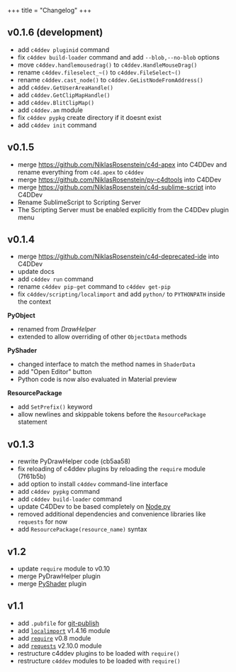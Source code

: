 +++
title = "Changelog"
+++

  [Node.py]: https://github.com/nodepy/nodepy

## v0.1.6 (development)

- add `c4ddev pluginid` command
- fix `c4ddev build-loader` command and add `--blob,--no-blob` options
- move `c4ddev.handlemousedrag()` to `c4ddev.HandleMouseDrag()`
- rename `c4ddev.fileselect_~()` to `c4ddev.FileSelect~()`
- rename `c4ddev.cast_node()` to `c4ddev.GeListNodeFromAddress()`
- add `c4ddev.GetUserAreaHandle()`
- add `c4ddev.GetClipMapHandle()`
- add `c4ddev.BlitClipMap()`
- add `c4ddev.am` module
- fix `c4ddev pypkg` create directory if it doesnt exist
- add `c4ddev init` command

## v0.1.5

- merge https://github.com/NiklasRosenstein/c4d-apex into C4DDev and
  rename everything from `c4d.apex` to `c4ddev`
- merge https://github.com/NiklasRosenstein/py-c4dtools into C4DDev
- merge https://github.com/NiklasRosenstein/c4d-sublime-script into C4DDev
- Rename SublimeScript to Scripting Server
- The Scripting Server must be enabled explicitly from the C4DDev plugin menu

## v0.1.4

- merge https://github.com/NiklasRosenstein/c4d-deprecated-ide into C4DDev
- update docs
- add `c4ddev run` command
- rename `c4ddev pip-get` command to `c4ddev get-pip`
- fix `c4ddev/scripting/localimport` and add `python/` to `PYTHONPATH` inside
  the context

__PyObject__

- renamed from *DrawHelper*
- extended to allow overriding of other `ObjectData` methods

__PyShader__

- changed interface to match the method names in `ShaderData`
- add "Open Editor" button
- Python code is now also evaluated in Material preview

__ResourcePackage__

- add `SetPrefix()` keyword
- allow newlines and skippable tokens before the `ResourcePackage` statement

## v0.1.3

- rewrite PyDrawHelper code (cb5aa58)
- fix reloading of c4ddev plugins by reloading the `require` module (7f61b5b)
- add option to install `c4ddev` command-line interface
- add `c4ddev pypkg` command
- add `c4ddev build-loader` command
- update C4DDev to be based completely on [Node.py]
- removed additional dependencies and convenience libraries like `requests` for now
- add `ResourcePackage(resource_name)` syntax

## v1.2

- update `require` module to v0.10
- merge PyDrawHelper plugin
- merge [PyShader](https://github.com/nr-plugins/pyshader) plugin

## v1.1

- add `.pubfile` for [git-publish](https://pypi.python.org/pypi/git-publish)
- add [`localimport`](https://github.com/NiklasRosenstein/py-localimport) v1.4.16 module
- add [`require`](https://github.com/NiklasRosenstein/py-localimport) v0.8 module
- add [`requests`](https://github.com/kennethreitz/requests) v2.10.0 module
- restructure c4ddev plugins to be loaded with `require()`
- restructure `c4ddev` modules to be loaded with `require()`
